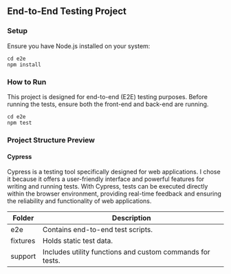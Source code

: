 ## End-to-End Testing Project

### Setup

Ensure you have Node.js installed on your system:

```
cd e2e
npm install
```

### How to Run

This project is designed for end-to-end (E2E) testing purposes.
Before running the tests, ensure both the front-end and back-end are running.

```
cd e2e
npm test
```

### Project Structure Preview

#### Cypress

Cypress is a testing tool specifically designed for web applications. I chose it because it offers a user-friendly interface and powerful features for writing and running tests. With Cypress, tests can be executed directly within the browser environment, providing real-time feedback and ensuring the reliability and functionality of web applications.

| Folder   | Description                                               |
| -------- | --------------------------------------------------------- |
| e2e      | Contains end-to-end test scripts.                         |
| fixtures | Holds static test data.                                   |
| support  | Includes utility functions and custom commands for tests. |
